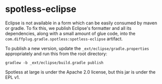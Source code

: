 # spotless-eclipse

Eclipse is not available in a form which can be easily consumed by maven or gradle.  To fix this, we publish Eclipse's formatter and all its dependencies, along with a small amount of glue code, into the `com.diffplug.gradle.spotless:spotless-eclipse` artifact.

To publish a new version, update the `_ext/eclipse/gradle.properties` appropriately and run this from the root directory:

```
gradlew -b _ext/eclipse/build.gradle publish
```

Spotless at large is under the Apache 2.0 license, but this jar is under the EPL v1.
